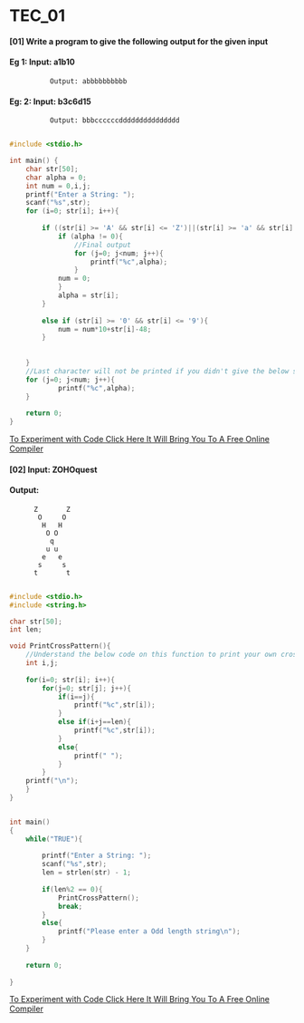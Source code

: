 # TEC_01

#### [01] Write a program to give the following output for the given input
####      Eg 1: Input: a1b10
              Output: abbbbbbbbbb
####      Eg: 2: Input: b3c6d15
              Output: bbbccccccddddddddddddddd


```c

#include <stdio.h>

int main() {
    char str[50];
    char alpha = 0;
    int num = 0,i,j;
    printf("Enter a String: ");
    scanf("%s",str);
    for (i=0; str[i]; i++){
        
        if ((str[i] >= 'A' && str[i] <= 'Z')||(str[i] >= 'a' && str[i] <= 'z')){
            if (alpha != 0){
                //Final output
                for (j=0; j<num; j++){
                    printf("%c",alpha);
                }
            num = 0;
            }
            alpha = str[i];
        }
        
        else if (str[i] >= '0' && str[i] <= '9'){
            num = num*10+str[i]-48;
        }
        
        
    }
    //Last character will not be printed if you didn't give the below statement
    for (j=0; j<num; j++){
            printf("%c",alpha);
    }
    
    return 0;
}

```

[To Experiment with Code Click Here It Will Bring You To A Free Online Compiler](https://www.onlinegdb.com/online_c_compiler)

#### [02] Input: ZOHOquest
####      Output:
          Z       Z
           O     O 
            H   H  
             O O   
              q    
             u u   
            e   e  
           s     s 
          t       t


```c

#include <stdio.h>
#include <string.h>

char str[50];
int len;

void PrintCrossPattern(){
    //Understand the below code on this function to print your own cross string
    int i,j;
    
    for(i=0; str[i]; i++){
        for(j=0; str[j]; j++){
            if(i==j){
                printf("%c",str[i]);
            }
            else if(i+j==len){
                printf("%c",str[i]);
            }
            else{
                printf(" ");
            }
        }
    printf("\n");
    }
}


int main()
{
    while("TRUE"){
        
        printf("Enter a String: ");
        scanf("%s",str);
        len = strlen(str) - 1;
        
        if(len%2 == 0){
            PrintCrossPattern();
            break;
        }
        else{
            printf("Please enter a Odd length string\n");
        }
    }
    
    return 0;
    
}

```

[To Experiment with Code Click Here It Will Bring You To A Free Online Compiler](https://www.onlinegdb.com/online_c_compiler)
